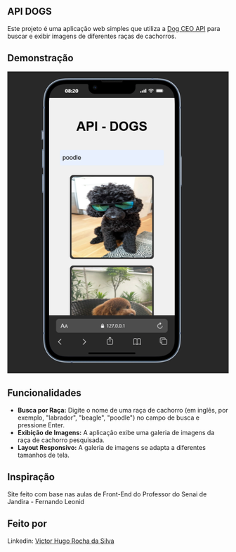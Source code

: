 ## API DOGS
Este projeto é uma aplicação web simples que utiliza a [Dog CEO API](https://dog.ceo/dog-api/) para buscar e exibir imagens de diferentes raças de cachorros.

## Demonstração
![Captura de tela da aplicação](./img/Captura%20de%20tela.png)

## Funcionalidades

- **Busca por Raça:** Digite o nome de uma raça de cachorro (em inglês, por exemplo, "labrador", "beagle", "poodle") no campo de busca e pressione Enter.
- **Exibição de Imagens:** A aplicação exibe uma galeria de imagens da raça de cachorro pesquisada.
- **Layout Responsivo:** A galeria de imagens se adapta a diferentes tamanhos de tela.

## Inspiração 
Site feito com base nas aulas de Front-End do Professor do Senai de Jandira - Fernando Leonid 

## Feito por 
Linkedin: [Victor Hugo Rocha da Silva](https://www.linkedin.com/in/victor-hugo-rocha-da-silva/)




